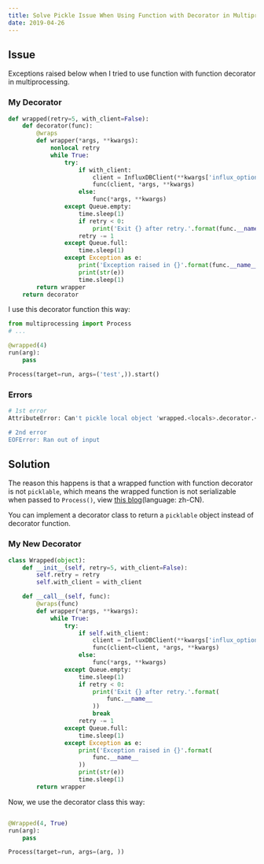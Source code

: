 ```yaml
---
title: Solve Pickle Issue When Using Function with Decorator in Multiprocessing
date: 2019-04-26
---
```


## Issue

Exceptions raised below when I tried to use function with function decorator in multiprocessing.

### My Decorator

```python
def wrapped(retry=5, with_client=False):
    def decorator(func):
        @wraps
        def wrapper(*args, **kwargs):
            nonlocal retry
            while True:
                try:
                    if with_client:
                        client = InfluxDBClient(**kwargs['influx_option'])
                        func(client, *args, **kwargs)
                    else:
                        func(*args, **kwargs)
                except Queue.empty:
                    time.sleep(1)
                    if retry < 0:
                        print('Exit {} after retry.'.format(func.__name__))
                    retry -= 1
                except Queue.full:
                    time.sleep(1)
                except Exception as e:
                    print('Exception raised in {}'.format(func.__name__))
                    print(str(e))
                    time.sleep(1)
        return wrapper
    return decorator
```

I use this decorator function this way:

```python
from multiprocessing import Process
# ...

@wrapped(4)
run(arg):
    pass

Process(target=run, args=('test',)).start()
```

### Errors

```bash
# 1st error
AttributeError: Can't pickle local object 'wrapped.<locals>.decorator.<locals>.wrapper'

# 2nd error
EOFError: Ran out of input
```

## Solution

The reason this happens is that a wrapped function with function decorator is not `picklable`, which means the wrapped function is not serializable when passed to `Process()`, view [this blog](http://ralph-wang.github.io/blog/2015/02/15/zhuang-shi-qi-yu-duo-jin-cheng-yi-ji-pickle/)(language: zh-CN).

You can implement a decorator class to return a `picklable` object instead of decorator function.

### My New Decorator

```python
class Wrapped(object):
    def __init__(self, retry=5, with_client=False):
        self.retry = retry
        self.with_client = with_client

    def __call__(self, func):
        @wraps(func)
        def wrapper(*args, **kwargs):
            while True:
                try:
                    if self.with_client:
                        client = InfluxDBClient(**kwargs['influx_option'])
                        func(client=client, *args, **kwargs)
                    else:
                        func(*args, **kwargs)
                except Queue.empty:
                    time.sleep(1)
                    if retry < 0:
                        print('Exit {} after retry.'.format(
                            func.__name__
                        ))
                        break
                    retry -= 1
                except Queue.full:
                    time.sleep(1)
                except Exception as e:
                    print('Exception raised in {}'.format(
                        func.__name__
                    ))
                    print(str(e))
                    time.sleep(1)
        return wrapper
```

Now, we use the decorator class this way:

```python

@Wrapped(4, True)
run(arg):
    pass

Process(target=run, args=(arg, ))
```

